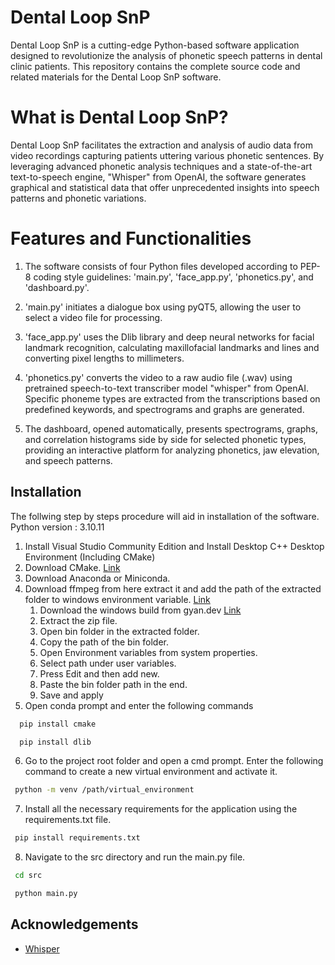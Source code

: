 
# Dental Loop SnP

Dental Loop SnP is a cutting-edge Python-based software application designed to revolutionize the analysis of phonetic speech patterns in dental clinic patients. This repository contains the complete source code and related materials for the Dental Loop SnP software.

# What is Dental Loop SnP?

Dental Loop SnP facilitates the extraction and analysis of audio data from video recordings capturing patients uttering various phonetic sentences. By leveraging advanced phonetic analysis techniques and a state-of-the-art text-to-speech engine, "Whisper" from OpenAI, the software generates graphical and statistical data that offer unprecedented insights into speech patterns and phonetic variations.

# Features and Functionalities

1. The software consists of four Python files developed according to PEP-8 coding style guidelines: 'main.py', 'face_app.py', 'phonetics.py', and 'dashboard.py'.

2. 'main.py' initiates a dialogue box using pyQT5, allowing the user to select a video file for processing.

3. 'face_app.py' uses the Dlib library and deep neural networks for facial landmark recognition, calculating maxillofacial landmarks and lines and converting pixel lengths to millimeters.

4. 'phonetics.py' converts the video to a raw audio file (.wav) using pretrained speech-to-text transcriber model "whisper" from OpenAI. Specific phoneme types are extracted from the transcriptions based on predefined keywords, and spectrograms and graphs are generated.

5. The dashboard, opened automatically, presents spectrograms, graphs, and correlation histograms side by side for selected phonetic types, providing an interactive platform for analyzing phonetics, jaw elevation, and speech patterns.

## Installation
The follwing step by steps procedure will aid in installation of the software. Python version : 3.10.11
1. Install Visual Studio Community Edition and Install Desktop C++ Desktop Environment (Including CMake)
2. Download CMake. [Link](https://cmake.org/download/)
3. Download Anaconda or Miniconda.
4. Download ffmpeg from here extract it and add the path of the extracted folder to windows environment variable. [Link](https://ffmpeg.org/download.html)
   1. Download the windows build from gyan.dev [Link](https://www.gyan.dev/ffmpeg/builds/ffmpeg-git-full.7z)
   2. Extract the zip file.
   3. Open bin folder in the extracted folder.
   4. Copy the path of the bin folder.
   5. Open Environment variables from system properties.
   6. Select path under user variables.
   7. Press Edit and then add new.
   8. Paste the bin folder path in the end.
   9. Save and apply
6. Open conda prompt and enter the following commands

```bash
  pip install cmake
```

```bash
  pip install dlib
```
6. Go to the project root folder and open a cmd prompt. Enter the following command to create a new virtual environment and activate it.
```bash
 python -m venv /path/virtual_environment 
```
7. Install all the necessary requirements for the application using the requirements.txt file.
```bash
 pip install requirements.txt 
```
8. Navigate to the src directory and run the main.py file.
```bash
 cd src 
```
```bash
 python main.py 
```

## Acknowledgements

 - [Whisper](https://github.com/openai/whisper)


